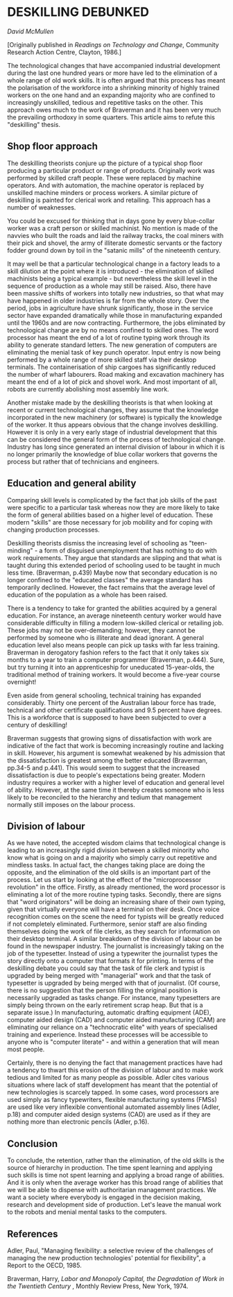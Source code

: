 # DESKILLING DEBUNKED

_David McMullen_

[Originally published in _Readings on Technology and Change_, Community Research Action Centre, Clayton, 1986.]

The technological changes that have accompanied industrial development during the last one hundred years or more have led to the elimination of a whole range of old work skills. It is often argued that this process has meant the polarisation of the workforce into a shrinking minority of highly trained workers on the one hand and an expanding majority who are confined to increasingly unskilled, tedious and repetitive tasks on the other. This approach owes much to the work of Braverman and it has been very much the prevailing orthodoxy in some quarters. This article aims to refute this "deskilling" thesis.

## Shop floor approach

The deskilling theorists conjure up the picture of a typical shop floor producing a particular product or range of products. Originally work was performed by skilled craft people. These were replaced by machine operators. And with automation, the machine operator is replaced by unskilled machine minders or process workers. A similar picture of deskilling is painted for clerical work and retailing. This approach has a number of weaknesses.

You could be excused for thinking that in days gone by every blue-collar worker was a craft person or skilled machinist. No mention is made of the navvies who built the roads and laid the railway tracks, the coal miners with their pick and shovel, the army of illiterate domestic servants or the factory fodder ground down by toil in the "satanic mills" of the nineteenth century.

It may well be that a particular technological change in a factory leads to a skill dilution at the point where it is introduced - the elimination of skilled machinists being a typical example - but nevertheless the skill level in the sequence of production as a whole may still be raised. Also, there have been massive shifts of workers into totally new industries, so that what may have happened in older industries is far from the whole story. Over the period, jobs in agriculture have shrunk significantly, those in the service sector have expanded dramatically while those in manufacturing expanded until the 1960s and are now contracting. Furthermore, the jobs eliminated by technological change are by no means confined to skilled ones. The word processor has meant the end of a lot of routine typing work through its ability to generate standard letters. The new generation of computers are eliminating the menial task of key punch operator. Input entry is now being performed by a whole range of more skilled staff via their desktop terminals. The containerisation of ship cargoes has significantly reduced the number of wharf labourers. Road making and excavation machinery has meant the end of a lot of pick and shovel work. And most important of all, robots are currently abolishing most assembly line work.

Another mistake made by the deskilling theorists is that when looking at recent or current technological changes, they assume that the knowledge incorporated in the new machinery (or software) is typically the knowledge of the worker. It thus appears obvious that the change involves deskilling. However it is only in a very early stage of industrial development that this can be considered the general form of the process of technological change. Industry has long since generated an internal division of labour in which it is no longer primarily the knowledge of blue collar workers that governs the process but rather that of technicians and engineers.

## Education and general ability

Comparing skill levels is complicated by the fact that job skills of the past were specific to a particular task whereas now they are more likely to take the form of general abilities based on a higher level of education. These modern "skills" are those necessary for job mobility and for coping with changing production processes.

Deskilling theorists dismiss the increasing level of schooling as "teen-minding" - a form of disguised unemployment that has nothing to do with work requirements. They argue that standards are slipping and that what is taught during this extended period of schooling used to be taught in much less time. (Braverman, p.439) Maybe now that secondary education is no longer confined to the "educated classes" the average standard has temporarily declined. However, the fact remains that the average level of education of the population as a whole has been raised.

There is a tendency to take for granted the abilities acquired by a general education. For instance, an average nineteenth century worker would have considerable difficulty in filling a modern low-skilled clerical or retailing job. These jobs may not be over-demanding; however, they cannot be performed by someone who is illiterate and dead ignorant. A general education level also means people can pick up tasks with far less training. Braverman in derogatory fashion refers to the fact that it only takes six months to a year to train a computer programmer (Braverman, p.444). Sure, but try turning it into an apprenticeship for uneducated 15-year-olds, the traditional method of training workers. It would become a five-year course overnight!

Even aside from general schooling, technical training has expanded considerably. Thirty one percent of the Australian labour force has trade, technical and other certificate qualifications and 9.5 percent have degrees. This is a workforce that is supposed to have been subjected to over a century of deskilling!

Braverman suggests that growing signs of dissatisfaction with work are indicative of the fact that work is becoming increasingly routine and lacking in skill. However, his argument is somewhat weakened by his admission that the dissatisfaction is greatest among the better educated (Braverman, pp.34-5 and p.441). This would seem to suggest that the increased dissatisfaction is due to people's expectations being greater. Modern industry requires a worker with a higher level of education and general level of ability. However, at the same time it thereby creates someone who is less likely to be reconciled to the hierarchy and tedium that management normally still imposes on the labour process.

## Division of labour

As we have noted, the accepted wisdom claims that technological change is leading to an increasingly rigid division between a skilled minority who know what is going on and a majority who simply carry out repetitive and mindless tasks. In actual fact, the changes taking place are doing the opposite, and the elimination of the old skills is an important part of the process. Let us start by looking at the effect of the "microprocessor revolution" in the office. Firstly, as already mentioned, the word processor is eliminating a lot of the more routine typing tasks. Secondly, there are signs that "word originators" will be doing an increasing share of their own typing, given that virtually everyone will have a terminal on their desk. Once voice recognition comes on the scene the need for typists will be greatly reduced if not completely eliminated. Furthermore, senior staff are also finding themselves doing the work of file clerks, as they search for information on their desktop terminal. A similar breakdown of the division of labour can be found in the newspaper industry. The journalist is increasingly taking on the job of the typesetter. Instead of using a typewriter the journalist types the story directly onto a computer that formats it for printing. In terms of the deskilling debate you could say that the task of file clerk and typist is upgraded by being merged with "managerial" work and that the task of typesetter is upgraded by being merged with that of journalist. (Of course, there is no suggestion that the person filling the original position is necessarily upgraded as tasks change. For instance, many typesetters are simply being thrown on the early retirement scrap heap. But that is a separate issue.) In manufacturing, automatic drafting equipment (ADE), computer aided design (CAD) and computer aided manufacturing (CAM) are eliminating our reliance on a "technocratic elite" with years of specialised training and experience. Instead these processes will be accessible to anyone who is "computer literate" - and within a generation that will mean most people.

Certainly, there is no denying the fact that management practices have had a tendency to thwart this erosion of the division of labour and to make work tedious and limited for as many people as possible. Adler cites various situations where lack of staff development has meant that the potential of new technologies is scarcely tapped. In some cases, word processors are used simply as fancy typewriters, flexible manufacturing systems (FMSs) are used like very inflexible conventional automated assembly lines (Adler, p.18) and computer aided design systems (CAD) are used as if they are nothing more than electronic pencils (Adler, p.16).

## Conclusion

To conclude, the retention, rather than the elimination, of the old skills is the source of hierarchy in production. The time spent learning and applying such skills is time not spent learning and applying a broad range of abilities. And it is only when the average worker has this broad range of abilities that we will be able to dispense with authoritarian management practices. We want a society where everybody is engaged in the decision making, research and development side of production. Let's leave the manual work to the robots and menial mental tasks to the computers.

## References

Adler, Paul, "Managing flexibility: a selective review of the challenges of managing the new production technologies' potential for flexibility", a Report to the OECD, 1985.

Braverman, Harry, _Labor and Monopoly Capital, the Degradation of Work in the Twentieth Century_ , Monthly Review Press, New York, 1974.
